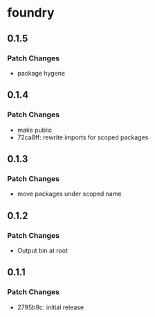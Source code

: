 # foundry

## 0.1.5

### Patch Changes

- package hygene

## 0.1.4

### Patch Changes

- make public
- 72ca8ff: rewrite imports for scoped packages

## 0.1.3

### Patch Changes

- move packages under scoped name

## 0.1.2

### Patch Changes

- Output bin at root

## 0.1.1

### Patch Changes

- 2795b9c: initial release
